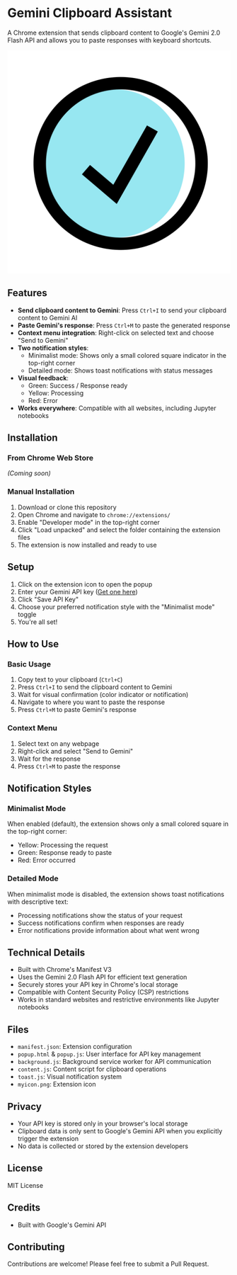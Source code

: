 # Gemini Clipboard Assistant

A Chrome extension that sends clipboard content to Google's Gemini 2.0 Flash API and allows you to paste responses with keyboard shortcuts.

![Gemini Clipboard Assistant](myicon.png)

## Features

- **Send clipboard content to Gemini**: Press `Ctrl+I` to send your clipboard content to Gemini AI
- **Paste Gemini's response**: Press `Ctrl+M` to paste the generated response
- **Context menu integration**: Right-click on selected text and choose "Send to Gemini"
- **Two notification styles**:
  - Minimalist mode: Shows only a small colored square indicator in the top-right corner
  - Detailed mode: Shows toast notifications with status messages
- **Visual feedback**:
  - Green: Success / Response ready
  - Yellow: Processing
  - Red: Error
- **Works everywhere**: Compatible with all websites, including Jupyter notebooks

## Installation

### From Chrome Web Store
*(Coming soon)*

### Manual Installation
1. Download or clone this repository
2. Open Chrome and navigate to `chrome://extensions/`
3. Enable "Developer mode" in the top-right corner
4. Click "Load unpacked" and select the folder containing the extension files
5. The extension is now installed and ready to use

## Setup

1. Click on the extension icon to open the popup
2. Enter your Gemini API key ([Get one here](https://aistudio.google.com/app/apikey))
3. Click "Save API Key"
4. Choose your preferred notification style with the "Minimalist mode" toggle
5. You're all set!

## How to Use

### Basic Usage
1. Copy text to your clipboard (`Ctrl+C`)
2. Press `Ctrl+I` to send the clipboard content to Gemini
3. Wait for visual confirmation (color indicator or notification)
4. Navigate to where you want to paste the response
5. Press `Ctrl+M` to paste Gemini's response

### Context Menu
1. Select text on any webpage
2. Right-click and select "Send to Gemini"
3. Wait for the response
4. Press `Ctrl+M` to paste the response

## Notification Styles

### Minimalist Mode
When enabled (default), the extension shows only a small colored square in the top-right corner:
- Yellow: Processing the request
- Green: Response ready to paste
- Red: Error occurred

### Detailed Mode
When minimalist mode is disabled, the extension shows toast notifications with descriptive text:
- Processing notifications show the status of your request
- Success notifications confirm when responses are ready
- Error notifications provide information about what went wrong

## Technical Details

- Built with Chrome's Manifest V3
- Uses the Gemini 2.0 Flash API for efficient text generation
- Securely stores your API key in Chrome's local storage
- Compatible with Content Security Policy (CSP) restrictions
- Works in standard websites and restrictive environments like Jupyter notebooks

## Files

- `manifest.json`: Extension configuration
- `popup.html` & `popup.js`: User interface for API key management
- `background.js`: Background service worker for API communication
- `content.js`: Content script for clipboard operations
- `toast.js`: Visual notification system
- `myicon.png`: Extension icon

## Privacy

- Your API key is stored only in your browser's local storage
- Clipboard data is only sent to Google's Gemini API when you explicitly trigger the extension
- No data is collected or stored by the extension developers

## License

MIT License

## Credits

- Built with Google's Gemini API

## Contributing

Contributions are welcome! Please feel free to submit a Pull Request.
